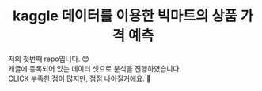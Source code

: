 <h1 align="center">
kaggle 데이터를 이용한 빅마트의 상품 가격 예측 
</h1>

저의 첫번째 repo입니다. :blush:  
캐글에 등록되어 있는 데이터 셋으로 분석을 진행하였습니다.  
[CLICK](https://eeyem.github.io/kaggle_bigmart/prediction_bigmart.html) 부족한 점이 많지만, 점점 나아질거에요. :seedling:
 
 
